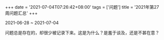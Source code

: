 +++
date = '2021-07-04T07:26:42+08:00'
tags = ['问题']
title = '2021年第27周问题汇总'
+++

2021-06-28 ~ 2021-07-04

问题总是存在的，却很少被记录下来。这是为什么？是羞于谈及，还是不甚在意？
